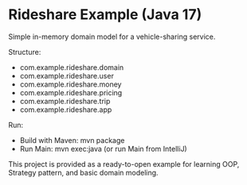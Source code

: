 # Rideshare Example (Java 17)

Simple in-memory domain model for a vehicle-sharing service.

Structure:
- com.example.rideshare.domain
- com.example.rideshare.user
- com.example.rideshare.money
- com.example.rideshare.pricing
- com.example.rideshare.trip
- com.example.rideshare.app

Run:
- Build with Maven: mvn package
- Run Main: mvn exec:java (or run Main from IntelliJ)

This project is provided as a ready-to-open example for learning OOP, Strategy pattern, and basic domain modeling.

